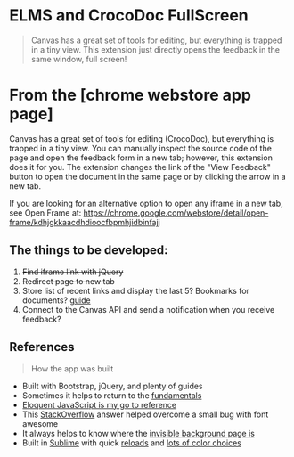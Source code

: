 ELMS and CrocoDoc FullScreen
===================
> Canvas has a great set of tools for editing, but everything is trapped in a tiny view. This extension just directly opens the feedback in the same window, full screen!

# From the [chrome webstore app page]
Canvas has a great set of tools for editing (CrocoDoc), but everything is trapped in a tiny view. You can manually inspect the source code of the page and open the feedback form in a new tab; however, this extension does it for you. The extension changes the link of the "View Feedback" button to open the document in the same page or by clicking the arrow in a new tab.

If you are looking for an alternative option to open any iframe in a new tab, see Open Frame at: https://chrome.google.com/webstore/detail/open-frame/kdhjgkkaacdhdioocfbpmhjidbinfajj

## The things to be developed:
1. ~~Find iframe link with jQuery~~
1. ~~Redirect page to new tab~~
1. Store list of recent links and display the last 5? Bookmarks for documents? [guide](https://developer.chrome.com/extensions/browserAction)
1. Connect to the Canvas API and send a notification when you receive feedback?

## References
> How the app was built

- Built with Bootstrap, jQuery, and plenty of guides
- Sometimes it helps to return to the [fundamentals](http://jqfundamentals.com/chapter/jquery-basics)
- [Eloquent JavaScript is my go to reference](http://eloquentjavascript.net/03_functions.html)
- This [StackOverflow](http://stackoverflow.com/a/4990263/3219667) answer helped overcome a small bug with font awesome
- It always helps to know where the [invisible background page is](http://stackoverflow.com/questions/10257301/where-to-read-console-messages-from-background-js-in-a-chrome-extension)
- Built in [Sublime](https://atom.io/) with quick [reloads](https://chrome.google.com/webstore/detail/extensions-reloader/fimgfedafeadlieiabdeeaodndnlbhid) and [lots of color choices](http://coolors.co/app/)
